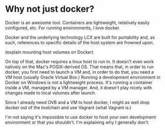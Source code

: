 # Why not just docker?

Docker is an awesome tool. Containers are lightweight, relatively easily configured, etc. For running environments, I love docker.

Docker and the underlying technology LCX are built for portability and, as such, references to specific details of the host system are frowned upon.

(explain mounting host volumes on Docker)

On top of that, docker requires a linux host to run in. It doesn't even work natively on the Mac's POSIX-derived OS. That means that, in order to run docker, you first need to launch a VM and, in order to do that, you need a VM host (usually Oracle Virtual Box.) Running a development environment in Docker on Windows is not a lightweight process. It's running a container inside a VM, managed by a VM manager. And, it doesn't play nicely with changes made to local volumes after launch.

Since I already need OVB and a VM to host docker, I might as well drop docker out of the toolchain and use Vagrant (what Vagrant is.)

I'm not saying it's impossible to use docker to host your own development environment or that you shouldn't. I'm explaining why I generally don't.
